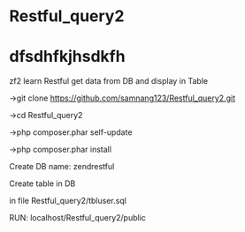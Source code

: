 # Restful_query2
<h1>dfsdhfkjhsdkfh</h1>

zf2 learn Restful get data from DB and display in Table

->git clone https://github.com/samnang123/Restful_query2.git

->cd Restful_query2

->php composer.phar self-update

->php composer.phar install

Create DB name: zendrestful


Create table in DB

in file Restful_query2/tbluser.sql

RUN: localhost/Restful_query2/public
